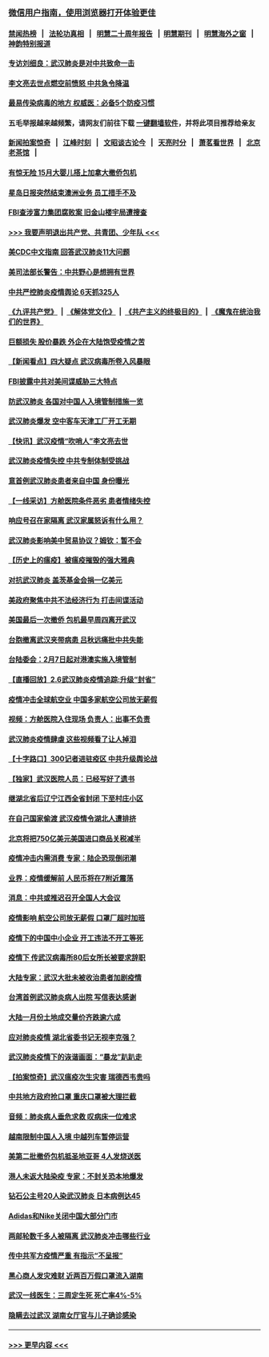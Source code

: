 ### [微信用户指南，使用浏览器打开体验更佳](https://github.com/gfw-breaker/banned-news1/blob/master/indexes/wechat-guide.md?t=0)
#### [禁闻热榜](热点新闻.md?t=0)  &nbsp;&nbsp;|&nbsp;&nbsp; [法轮功真相](https://github.com/gfw-breaker/truth/blob/master/README.md?t=0) &nbsp;&nbsp;|&nbsp;&nbsp; [明慧二十周年报告](https://github.com/gfw-breaker/mh-reports/blob/master/README.md?t=0) &nbsp;&nbsp;|&nbsp;&nbsp;[明慧期刊](https://github.com/gfw-breaker/mh-qikan) &nbsp;&nbsp;|&nbsp;&nbsp; [明慧海外之窗](https://github.com/gfw-breaker/mh-news/blob/master/README.md?t=0) &nbsp;&nbsp;|&nbsp;&nbsp; [神韵特别报道](https://github.com/gfw-breaker/mh-news/blob/master/shenyun.md?t=0)
#### [专访刘细良：武汉肺炎是对中共致命一击](../pages/nsc413/n11849934.md?t=02070644) 
#### [李文亮去世点燃空前愤怒 中共急令降温](../pages/nsc413/n11849864.md?t=02070644) 
#### [最易传染病毒的地方 权威医：必备5个防疫习惯](../pages/nsc413/n11849662.md?t=02070644) 
#### 五毛举报越来越频繁，请网友们前往下载 [一键翻墙软件](https://github.com/gfw-breaker/ssr-accounts)，并将此项目推荐给亲友
#### [新闻拍案惊奇](https://github.com/gfw-breaker/banned-news1/blob/master/pages/link4.md) &nbsp;&nbsp;|&nbsp;&nbsp; [江峰时刻](https://github.com/gfw-breaker/banned-news1/blob/master/pages/link4.md) &nbsp;&nbsp;|&nbsp;&nbsp; [文昭谈古论今](https://github.com/gfw-breaker/banned-news1/blob/master/pages/link4.md) &nbsp;&nbsp;|&nbsp;&nbsp; [天亮时分](https://github.com/gfw-breaker/banned-news1/blob/master/pages/link4.md) &nbsp;&nbsp;|&nbsp;&nbsp; [萧茗看世界](https://github.com/gfw-breaker/banned-news1/blob/master/pages/link4.md) &nbsp;&nbsp;|&nbsp;&nbsp; [北京老茶馆](https://github.com/gfw-breaker/banned-news1/blob/master/pages/link4.md) &nbsp;&nbsp;|&nbsp;&nbsp; 
#### [有惊无险 15月大婴儿搭上加拿大撤侨包机](../pages/nsc413/n11849698.md?t=02070644) 
#### [星岛日报突然结束澳洲业务 员工措手不及](../pages/nsc413/n11849722.md?t=02070644) 
#### [FBI查涉富力集团腐败案 旧金山楼宇局遭搜查](../pages/nsc413/n11848419.md?t=02070644) 
#### [>>> 我要声明退出共产党、共青团、少年队 <<<](https://github.com/begood0513/goodnews/blob/master/quit/letter.md) 
#### [美CDC中文指南 回答武汉肺炎11大问题](../pages/nsc413/n11849703.md?t=02070644) 
#### [美司法部长警告：中共野心是想拥有世界](../pages/nsc413/n11849769.md?t=02070644) 
#### [中共严控肺炎疫情舆论 6天抓325人](../pages/nsc413/n11849529.md?t=02070644) 
#### [《九评共产党》](https://github.com/begood0513/9ping.md/blob/master/README.md) &nbsp;|&nbsp; [《解体党文化》](../../../../jtdwh.md/blob/master/README.md)  &nbsp;|&nbsp; [《共产主义的终极目的》](../../../../gczydzjmd.md/blob/master/README.md) &nbsp;|&nbsp; [《魔鬼在统治我们的世界》](../../../../mgztzwmdsj.md/blob/master/README.md) 
#### [巨额损失 股价暴跌 外企在大陆饱受疫情之苦](../pages/nsc413/n11849651.md?t=02070644) 
#### [【新闻看点】四大疑点 武汉病毒所卷入风暴眼](../pages/nsc413/n11849608.md?t=02070644) 
#### [FBI披露中共对美间谍威胁三大特点](../pages/nsc413/n11849700.md?t=02070644) 
#### [防武汉肺炎 各国对中国人入境管制措施一览](../pages/nsc413/n11838726.md?t=02070644) 
#### [武汉肺炎爆发 空中客车天津工厂开工无期](../pages/nsc413/n11849634.md?t=02070644) 
#### [【快讯】武汉疫情“吹哨人”李文亮去世](../pages/nsc413/n11849459.md?t=02070644) 
#### [武汉肺炎疫情失控 中共专制体制受挑战](../pages/nsc413/n11849457.md?t=02070644) 
#### [意首例武汉肺炎患者来自中国 身份曝光](../pages/nsc413/n11849454.md?t=02070644) 
#### [【一线采访】方舱医院条件恶劣 患者情绪失控](../pages/nsc413/n11848910.md?t=02070644) 
#### [响应号召在家隔离 武汉家属怒诉有什么用？](../pages/nsc413/n11849412.md?t=02070644) 
#### [武汉肺炎影响美中贸易协议？姆钦：暂不会](../pages/nsc413/n11849497.md?t=02070644) 
#### [【历史上的瘟疫】被瘟疫摧毁的强大雅典](../pages/nsc413/n11849036.md?t=02070644) 
#### [对抗武汉肺炎 盖茨基金会捐一亿美元](../pages/nsc413/n11848953.md?t=02070644) 
#### [美政府聚焦中共不法经济行为 打击间谍活动](../pages/nsc413/n11849322.md?t=02070644) 
#### [美国最后一次撤侨 包机最早周四离开武汉](../pages/nsc413/n11849395.md?t=02070644) 
#### [台胞撤离武汉夹带病患 吕秋远痛批中共失能](../pages/nsc413/n11849153.md?t=02070644) 
#### [台陆委会：2月7日起对港澳实施入境管制](../pages/nsc413/n11848681.md?t=02070644) 
#### [【直播回放】2.6武汉肺炎疫情追踪:升级“封省”](../pages/nsc413/n11848948.md?t=02070644) 
#### [疫情冲击全球航空业 中国多家航空公司放无薪假](../pages/nsc413/n11849188.md?t=02070644) 
#### [视频：方舱医院入住现场 负责人：出事不负责](../pages/nsc413/n11845312.md?t=02070644) 
#### [武汉肺炎疫情肆虐 这些视频看了让人掉泪](../pages/nsc413/n11848904.md?t=02070644) 
#### [【十字路口】300记者进驻疫区 中共升级舆论战](../pages/nsc413/n11847578.md?t=02070644) 
#### [【独家】武汉医院人员：已经写好了遗书](../pages/nsc413/n11848942.md?t=02070644) 
#### [继湖北省后辽宁江西全省封闭 下至村庄小区](../pages/nsc413/n11848814.md?t=02070644) 
#### [在自己国家偷渡 武汉疫情令湖北人遭排挤](../pages/nsc413/n11848737.md?t=02070644) 
#### [北京将把750亿美元美国进口商品关税减半](../pages/nsc413/n11848896.md?t=02070644) 
#### [疫情冲击内需消费 专家：陆企恐现倒闭潮](../pages/nsc413/n11849265.md?t=02070644) 
#### [业界：疫情缓解前 人民币将在7附近震荡](../pages/nsc413/n11848445.md?t=02070644) 
#### [消息：中共或推迟召开全国人大会议](../pages/nsc413/n11848698.md?t=02070644) 
#### [疫情影响 航空公司放无薪假 口罩厂超时加班](../pages/nsc413/n11848173.md?t=02070644) 
#### [疫情下的中国中小企业 开工违法不开工等死](../pages/nsc413/n11848520.md?t=02070644) 
#### [疫情下 传武汉病毒所80后女所长被要求辞职](../pages/nsc413/n11842494.md?t=02070644) 
#### [大陆专家：武汉大批未被收治患者加剧疫情](../pages/nsc413/n11848163.md?t=02070644) 
#### [台湾首例武汉肺炎病人出院 写信表达感谢](../pages/nsc413/n11848408.md?t=02070644) 
#### [大陆一月份土地成交量价齐跌逾六成](../pages/nsc413/n11847770.md?t=02070644) 
#### [应对肺炎疫情 湖北省委书记无视李克强？](../pages/nsc413/n11848018.md?t=02070644) 
#### [武汉肺炎疫情下的诙谐画面：“暴龙”趴趴走](../pages/nsc413/n11848057.md?t=02070644) 
#### [【拍案惊奇】武汉瘟疫次生灾害 瑞德西韦贵吗](../pages/nsc413/n11847587.md?t=02070644) 
#### [中共地方政府抢口罩 重庆口罩被大理拦截](../pages/nsc413/n11848150.md?t=02070644) 
#### [音频：肺炎病人垂危求救 叹病床一位难求](../pages/nsc413/n11847883.md?t=02070644) 
#### [越南限制中国人入境 中越列车暂停运营](../pages/nsc413/n11847844.md?t=02070644) 
#### [美第二批撤侨包机抵圣地亚哥 4人发烧送医](../pages/nsc413/n11847923.md?t=02070644) 
#### [港人未返大陆染疫 专家：不封关恐本地爆发](../pages/nsc413/n11848021.md?t=02070644) 
#### [钻石公主号20人染武汉肺炎 日本病例达45](../pages/nsc413/n11847823.md?t=02070644) 
#### [Adidas和Nike关闭中国大部分门市](../pages/nsc413/n11847720.md?t=02070644) 
#### [两邮轮数千多人被隔离 武汉肺炎冲击哪些行业](../pages/nsc413/n11847456.md?t=02070644) 
#### [传中共军方疫情严重 有指示“不呈报”](../pages/nsc413/n11847828.md?t=02070644) 
#### [黑心商人发灾难财 近两百万假口罩流入湖南](../pages/nsc413/n11847794.md?t=02070644) 
#### [武汉一线医生：三周定生死 死亡率4%-5%](../pages/nsc413/n11847780.md?t=02070644) 
#### [隐瞒去过武汉 湖南女厅官与儿子确诊感染](../pages/nsc413/n11847669.md?t=02070644) 

----
#### [ >>> 更早内容 <<< ](../indexes/nsc413-earlier.md)
